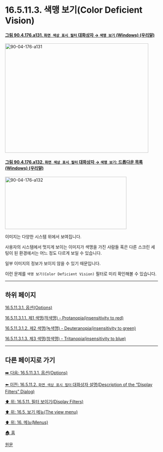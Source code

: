 # 16.5.11.3. 색맹 보기(Color Deficient Vision)

<a id="90-04-176-a131"></a>

#### [그림 90.4.176.a131. `화면 색상 표시 필터` 대화상자 → `색맹 보기` (Windows) (우리말)](./90-04-0176-color_display_filters.md#90-04-176-a131)
<img width="472" height="359" alt="90-04-176-a131" src="https://github.com/user-attachments/assets/450a3be9-926c-42c9-8962-9ee01bea8f6b" />

<a id="90-04-176-a132"></a>

#### [그림 90.4.176.a132. `화면 색상 표시 필터` 대화상자 → `색맹 보기`: 드롭다운 목록 (Windows) (우리말)](./90-04-0176-color_display_filters.md#90-04-176-a132)
<img width="400" height="172" alt="90-04-176-a132" src="https://github.com/user-attachments/assets/d76aaeb3-77c9-49f9-845a-445d5ef5ed54" />

이미지는 다양한 시스템 위에서 보여집니다.

사용자의 시스템에서 멋지게 보이는 이미지가 색맹을 가진 사람들 혹은 다른 스크린 세팅이 된 환경에서는 어느 정도 다르게 보일 수 있습니다.

일부 이미지의 정보가 보이지 않을 수 있기 때문입니다.

이런 문제를 `색맹 보기(Color Deficient Vision)` 필터로 미리 확인해볼 수 있습니다.

***

## 하위 페이지

[16.5.11.3.1. 옵션(Options)](./16-05-11-03-01-00-options.md)

[16.5.11.3.1.1. 제1 색맹(적색맹) - Protanopia(insensitivity to red)](./16-05-11-03-01-01-protanopia.md)

[16.5.11.3.1.2. 제2 색맹(녹색맹) - Deuteranopia(insensitivity to green)](./16-05-11-03-01-02-deuteranopia.md)

[16.5.11.3.1.3. 제3 색맹(청색맹) - Tritanopia(insensitivity to blue)](./16-05-11-03-01-03-tritanopia.md)

***

## 다른 페이지로 가기

[➡️ 다음: 16.5.11.3.1. 옵션(Options)](./16-05-11-03-01-00-options.md)

[⬅️ 이전: 16.5.11.2. `화면 색상 표시 필터` 대화상자 설명(Description of the “Display Filters” Dialog)](./16-05-11-02-description_of_the_display_filter_dialog.md)

[⬆️ 위: 16.5.11. 필터 보이기(Display Filters)](./16-05-11-00-display-filters.md)

[⬆️ 위: 16.5. 보기 메뉴(The view menu)](./16-05-00-the-view-menu.md)

[⬆️ 위: 16. 메뉴(Menus)](./16-00-menus.md)

[🏠 홈](./00-home.md)

[원문](https://docs.gimp.org/2.10/ko/gimp-display-filter-dialog.html#gimp-colordisplay-colorblind)